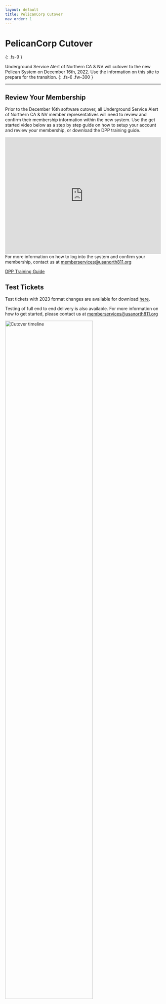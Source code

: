 ```yaml
---
layout: default
title: PelicanCorp Cutover
nav_order: 1
---
```


# PelicanCorp Cutover
{: .fs-9 }

Underground Service Alert of Northern CA & NV will cutover to the new Pelican System on December 16th, 2022. Use the information on this site to prepare for the transition.
{: .fs-6 .fw-300 }

---

## Review Your Membership

Prior to the December 16th software cutover, all Underground Service Alert of Northern CA & NV member representatives will need to review and confirm their membership information within the new system. Use the get started video below as a step by step guide on how to setup your account and review your membership, or download the DPP training guide.
<div style="padding:75% 0 0 0;position:relative;"><iframe src="https://player.vimeo.com/video/755761705?h=581e700307&amp;badge=0&amp;autopause=0&amp;player_id=0&amp;app_id=58479" frameborder="0" allow="autoplay; fullscreen; picture-in-picture" allowfullscreen style="position:absolute;top:0;left:0;width:100%;height:100%;" title="Damage Prevention Portal - Setting up your account"></iframe></div><script src="https://player.vimeo.com/api/player.js"></script>
For more information on how to log into the system and confirm your membership, contact us at <a href="mailto:memberservices@usanorth811.org?subject=DPP%20Login">memberservices@usanorth811.org</a>

<a href="https://usanorth811.github.io/pelicancorp/assets/PDF/MemberRepDPPTrainingDocument.pdf" class="btn mr-4">DPP Training Guide</a>

## Test Tickets
Test tickets with 2023 format changes are available for download [here](/pelicancorp/ticket_delivery/ticket_delivery_options.html). 

Testing of full end to end delivery is also available. For more information on how to get started, please contact us at <a href="mailto:memberservices@usanorth811.org?subject=Test%20Tickets">memberservices@usanorth811.org</a>

<img src="https://usanorth811.org/images/MicrosoftTeams-image-4.png" alt="Cutover timeline" width="75%" > 

# Release Notes

## November 3rd

New
{: .label }
- Created public Positive Response ticket search website
- OneCallAccess Ruler mapping tool updated to include measured distance in feet in addition to miles.
- System updated to allow for new or unlisted addresses to be processed without verification.
- Updated text on ticket confirmation screen (blue box) in OneCallAccess
- Changed "name of utility/authority" dropdown to remove word "Remarks" from Non-Member Utility option
- Changed field label from Work Type to Type of Work in step 1

Bug Fixes
{: .label .label-yellow}
- Changed step 3 to correctly populate Town/City/Place for area of interest locations
- Updated state selector drop down in DPP to no longer conflict with Projection / Datum field
- Return Trip ticket type removed from NV
- Return Trip ticket type added to CA
- Ticket status filter bug fixed in DamagePreventionPortal
- Updated station code details to allow for phone numbers with extensions in DamagePreventionPortal
- Authority viewer updated to repair bug not allowing candidate layers to be seen and confirmed in DamagePreventionPortal
- Bug fixed to allow polygons to be visible in DamagePreventionPortal
- Fixed bug that caused name of utility/authority for "Utility value" to not populate

## September 16

New
{: .label }
- [Ticket examples have been updated and contain 2023 format changes](/pelicancorp/ticket_delivery/ticket_delivery_options.html)


## July 26

New
{: .label }
- [Positive response API documentation was updated](/pelicancorp/positive_response/positive_response.html)


## June 7

New
{: .label }
- [Goodnight Summary examples have been added](/pelicancorp/goodnight_summary.html)


## May 19

New
{: .label }
- [California and Nevada examples have been added to the delivery options](/pelicancorp/ticket_delivery/ticket_delivery_options.html)
- [XML Field Comparison Doc has been added to additional documentation](/pelicancorp/additional_documentation.html)
- [Email Whitelisting information has been added](/pelicancorp/email_whitelisting.html)

Updated
{: .label .label-yellow}
- [Newtin input field comparison doc has been updated](/pelicancorp/additional_documentation.html)
- [Data Structure Guide has been updated](/pelicancorp/data_structure_guide.html)

## April 21

New
{: .label }
- [Legacy format has been added as a ticket delivery option](/pelicancorp/ticket_delivery/legacy.html)

Updated
{: .label .label-yellow}
- [Ticket Delivery examples have been updated](/pelicancorp/ticket_delivery/ticket_delivery_options.html)
- [Data Structure Guide has been updated](/pelicancorp/data_structure_guide.html)

## April 20


New
{: .label }
- [Legacy ticket format has been added to the ticket examples](/pelicancorp/ticket_examples/legacy)

Updated
{: .label .label-yellow }
- [Webhook documentation has been expanded](/pelicancorp/ticket_delivery/webhook.html)
- [Webhook option has been added to the ticket delivery matrix](/pelicancorp/ticket_delivery/ticket_delivery_options.html)
- [Definitions in the ticket example glossary have been expanded.](/pelicancorp/ticket_examples/ticket_examples.html)
- [Excavator ticket example has been moved to the Additional Documentation page](/pelicancorp/additional_documentation.html)

Removed
{: .label .label-red }
- The stand alone excavator example page has been removed (consolidated under additional documentation)

## April 19


New
{: .label }

The following items have been added
- [Ticket delivery options and examples](/pelicancorp/ticket_delivery/ticket_delivery_options.html)
- [Webhook documentation](/pelicancorp/ticket_delivery/webhook.html)  
- [Ticket format examples](/pelicancorp/ticket_examples/ticket_examples.html)
- [Positive response API documentation](/pelicancorp/ticket_examples/ticket_examples.html)
- [Data structure guide](/pelicancorp/data_structure_guide.html)
- [Excavator output example](/pelicancorp/excavator_output.html)
- [Norfield and PelicanCorp terminology comparison](/pelicancorp/additional_documentation.html#norfield-current-system-vs-pelican-new-system-terminology)


<span style="display:none">Underground Service Alert of Northern California and Nevada has partnered with PelicanCorp to create an industry leading notification service, enabling us to provide an intuitive and streamlined process while more efficiently handling rising ticket volumes. Our new partnership with PelicanCorp significantly improves our ability to implement leading technologies that will enhance stakeholder education and reduce damages in California and Nevada. Hosted by PelicanCorp in a high-availability cloud environment, this new solution manages all notification tickets from any location, at any time, by leveraging advanced web and mobile-based technologies.</span>

---

## FAQ

### How to use this site
Although we encourage everyone to review all the information available to them, we understand that certain things must be prioritized. Therefore, using the menu on the left (top right if on mobile), you can jump straight to any topic you need. 

We strongly suggest familiarizing yourself with some of the available ticket delivery options as well as the different formats that can be included. Examples of each format are available to you for testing but some of them may be subject to change. Check back here regularly to ensure that you have the most up to date copy of each example ticket.

### What if I'm not a Utility Member?
Most of the information on this site will not pertain to you, however we still encourage you to familiarize yourself with some of the information found under the "Additional Documentation" page where you will find information about the new ticket output and direct field comparisons to the current system.

### Support or Contact

Not finding what you need, or having trouble with this page? Please contact <a href="mailto:memberservices@usanorth811.org?bcc=caleb.woods@usanorth811.org&subject=PelicanCorp%20Documentation%20Help">memberservices@usanorth811.org</a>

